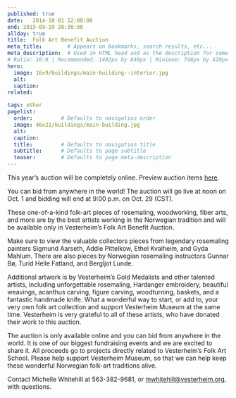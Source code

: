 ```yaml
---
published: true
date:   2014-10-01 12:00:00
end: 2015-09-19 20:30:00
allday: true 
title:  Folk Art Benefit Auction
meta_title:        # Appears on bookmarks, search results, etc...
meta_description:  # Used in HTML head and as the description for some search engines
# Ratio: 16:9 | Recommended: 1492px by 840px | Minimum: 746px by 420px
hero:
  image: 16x9/buildings/main-building--interior.jpg
  alt: 
  caption:
related:

tags: other
pagelist:
  order:         # Defaults to navigation order
  image: 46x21/buildings/main-building.jpg
  alt:
  caption: 
  title:         # Defaults to navigation title
  subtitle:      # Defaults to page subtitle
  teaser:        # Defaults to page meta-description
---
```

This year’s auction will be completely online. Preview auction items [here](https://www.biddingforgood.com/auction/auctionhome.action?vhost=VEST-2014).

You can bid from anywhere in the world! The auction will go live at noon on Oct. 1 and bidding will end at 9:00 p.m. on Oct. 29 (CST).

These one-of-a-kind folk-art pieces of rosemaling, woodworking, fiber arts, and more are by the best artists working in the Norwegian tradition and will be available only in Vesterheim’s Folk Art Benefit Auction.

Make sure to view the valuable collectors pieces from legendary rosemaling painters Sigmund Aarseth, Addie Pittelkow, Ethel Kvalheim, and Gyda Mahlum. There are also pieces by Norwegian rosemaling instructors Gunnar Bø, Turid Helle Fatland, and Bergljot Lunde.

Additional artwork is by Vesterheim’s Gold Medalists and other talented artists, including unforgettable rosemaling, Hardanger embroidery, beautiful weavings, acanthus carving, figure carving, woodturning, baskets, and a fantastic handmade knife. What a wonderful way to start, or add to, your very own folk art collection and support Vesterheim Museum at the same time. Vesterheim is very grateful to all of these artists, who have donated their work to this auction.

The auction is only available online and you can bid from anywhere in the world. It is one of our biggest fundraising events and we are excited to share it. All proceeds go to projects directly related to Vesterheim’s Folk Art School. Please help support Vesterheim Museum, so that we can help keep these wonderful Norwegian folk-art traditions alive.

Contact Michelle Whitehill at 563-382-9681, or mwhitehill@vesterheim.org, with questions.
